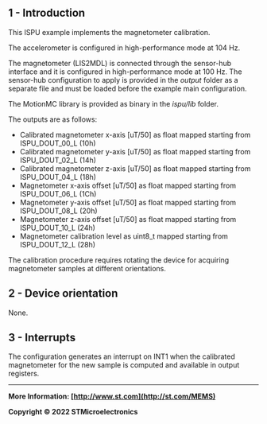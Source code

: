 ## 1 - Introduction

This ISPU example implements the magnetometer calibration.

The accelerometer is configured in high-performance mode at 104 Hz.

The magnetometer (LIS2MDL) is connected through the sensor-hub interface and it is configured in high-performance mode at 100 Hz. The sensor-hub configuration to apply is provided in the *output* folder as a separate file and must be loaded before the example main configuration.

The MotionMC library is provided as binary in the *ispu/lib* folder.

The outputs are as follows:

* Calibrated magnetometer x-axis [uT/50] as float mapped starting from ISPU_DOUT_00_L (10h)
* Calibrated magnetometer y-axis [uT/50] as float mapped starting from ISPU_DOUT_02_L (14h)
* Calibrated magnetometer z-axis [uT/50] as float mapped starting from ISPU_DOUT_04_L (18h)
* Magnetometer x-axis offset [uT/50] as float mapped starting from ISPU_DOUT_06_L (1Ch)
* Magnetometer y-axis offset [uT/50] as float mapped starting from ISPU_DOUT_08_L (20h)
* Magnetometer z-axis offset [uT/50] as float mapped starting from ISPU_DOUT_10_L (24h)
* Magnetometer calibration level as uint8_t mapped starting from ISPU_DOUT_12_L (28h)

The calibration procedure requires rotating the device for acquiring magnetometer samples at different orientations.


## 2 - Device orientation

None.


## 3 - Interrupts

The configuration generates an interrupt on INT1 when the calibrated magnetometer for the new sample is computed and available in output registers.

------

**More Information: [http://www.st.com](http://st.com/MEMS)**

**Copyright © 2022 STMicroelectronics**